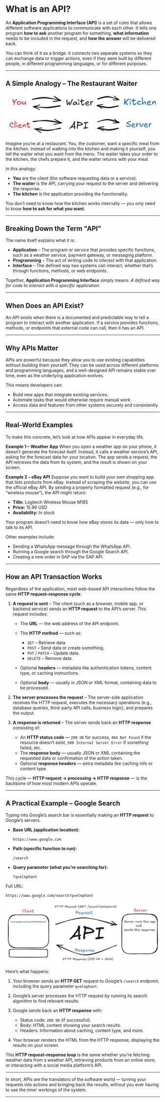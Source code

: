 # **What is an API?**

An **Application Programming Interface (API)** is a set of rules that allows different software applications to communicate with each other.
It tells one program **how to ask** another program for something, **what information** needs to be included in the request, and **how the answer** will be delivered back.

You can think of it as a bridge: it connects two separate systems so they can exchange data or trigger actions, even if they were built by different people, in different programming languages, or for different purposes.

---

## **A Simple Analogy – The Restaurant Waiter**

![Alt text for accessibility](/images/API_analogy.png)

Imagine you’re at a restaurant. You, the customer, want a specific meal from the kitchen. Instead of walking into the kitchen and making it yourself, you tell the waiter what you want from the menu.
The waiter takes your order to the kitchen, the chefs prepare it, and the waiter returns with your meal.

In this analogy:

* **You** are the client (the software requesting data or a service).
* **The waiter** is the API, carrying your request to the server and delivering the response.
* **The kitchen** is the application providing the functionality.

You don’t need to know how the kitchen works internally — you only need to know **how to ask for what you want**.

---

## **Breaking Down the Term "API"**

The name itself explains what it is:

* **Application** – The program or service that provides specific functions, such as a weather service, payment gateway, or messaging platform.
* **Programming** – The act of writing code to interact with that application.
* **Interface** – The defined way two systems can interact, whether that’s through functions, methods, or web endpoints.

Together, **Application Programming Interface** simply means:
*A defined way for code to interact with a specific application.*

---

## **When Does an API Exist?**

An API exists when there is a documented and predictable way to tell a program to interact with another application.
If a service provides functions, methods, or endpoints that external code can call, then it has an API.

---

## **Why APIs Matter**

APIs are powerful because they allow you to use existing capabilities without building them yourself.
They can be used across different platforms and programming languages, and a well-designed API remains stable over time, even as the underlying application evolves.

This means developers can:

* Build new apps that integrate existing services.
* Automate tasks that would otherwise require manual work.
* Access data and features from other systems securely and consistently.

---

## **Real-World Examples**

To make this concrete, let’s look at how APIs appear in everyday life.

**Example 1 – Weather App**
When you open a weather app on your phone, it doesn’t generate the forecast itself. Instead, it calls a weather service’s API, asking for the forecast data for your location. The app sends a request, the API retrieves the data from its system, and the result is shown on your screen.

**Example 2 – eBay API**
Suppose you want to build your own shopping app that lists products from eBay. Instead of scraping the website, you can use the official eBay API. By sending a properly formatted request (e.g., for “wireless mouse”), the API might return:

* **Title:** Logitech Wireless Mouse M185
* **Price:** 15.99 USD
* **Availability:** In stock

Your program doesn’t need to know how eBay stores its data — only how to talk to its API.

Other examples include:

* Sending a WhatsApp message through the WhatsApp API.
* Running a Google search through the Google Search API.
* Creating a new order in SAP via the SAP API.

---

## **How an API Transaction Works**

Regardless of the application, most web-based API interactions follow the same **HTTP request–response cycle**:

1. **A request is sent** –
   The client (such as a browser, mobile app, or backend service) sends an **HTTP request** to the API’s server. This request includes:

   * The **URL** — the web address of the API endpoint.
   * The **HTTP method** — such as:

     * `GET` – Retrieve data.
     * `POST` – Send data or create something.
     * `PUT` / `PATCH` – Update data.
     * `DELETE` – Remove data.
   * Optional **headers** — metadata like authentication tokens, content type, or caching instructions.
   * Optional **body** — usually in JSON or XML format, containing data to be processed.

2. **The server processes the request** –
   The server-side application receives the HTTP request, executes the necessary operations (e.g., database queries, third-party API calls, business logic), and prepares the output.

3. **A response is returned** –
   The server sends back an **HTTP response** consisting of:

   * An **HTTP status code** — `200 OK` for success, `404 Not Found` if the resource doesn’t exist, `500 Internal Server Error` if something failed, etc.
   * The **response body** — usually JSON or XML containing the requested data or confirmation of the action taken.
   * Optional **response headers** — extra metadata like caching info or content type.

This cycle — **HTTP request → processing → HTTP response** — is the backbone of how most modern APIs operate.

---

## **A Practical Example – Google Search**

Typing into Google’s search bar is essentially making an **HTTP request** to Google’s servers.

* **Base URL (application location):**

  ```
  https://www.google.com
  ```
* **Path (specific function to run):**

  ```
  /search
  ```
* **Query parameter (what you’re searching for):**

  ```
  ?q=elephant
  ```

Full URL:

```
https://www.google.com/search?q=elephant
```

![Alt text for accessibility](/images/Client_server_google.png)

Here’s what happens:

1. Your browser sends an **HTTP GET** request to Google’s `/search` endpoint, including the query parameter `q=elephant`.
2. Google’s server processes the HTTP request by running its search algorithm to find relevant results.
3. Google sends back an **HTTP response** with:

   * Status code: `200 OK` (if successful).
   * Body: HTML content showing your search results.
   * Headers: Information about caching, content type, and more.
4. Your browser renders the HTML from the HTTP response, displaying the results on your screen.

This **HTTP request–response loop** is the same whether you’re fetching weather data from a weather API, retrieving products from an online store, or interacting with a social media platform’s API.

---

In short, APIs are the translators of the software world — turning your requests into actions and bringing back the results, without you ever having to see the inner workings of the system.

---

